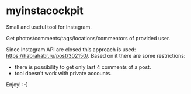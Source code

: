 # myinstacockpit
Small and useful tool for Instagram.

Get photos/comments/tags/locations/commentors of provided user.

Since Instagram API are closed this approach is used: https://habrahabr.ru/post/302150/.
Based on it there are some restrictions:
  - there is possibility to get only last 4 comments of a post.
  - tool doesn't work with private accounts.

Enjoy! :-)
